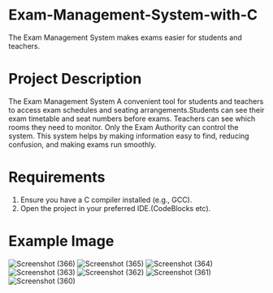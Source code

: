 # Exam-Management-System-with-C
The Exam Management System makes exams easier for students and teachers.
# Project Description
The Exam Management System A convenient tool for students and teachers to access exam schedules and seating arrangements.Students can see their exam timetable and seat numbers before exams. Teachers can see which rooms they need to monitor. Only the Exam Authority can control the system. This system helps by making information easy to find, reducing confusion, and making exams run smoothly.
# Requirements
1. Ensure you have a C compiler installed (e.g., GCC).
2. Open the project in your preferred IDE.(CodeBlocks etc).
# Example Image
![Screenshot (366)](https://github.com/user-attachments/assets/3804beeb-d85b-4fe6-8553-8a6841421d44)
![Screenshot (365)](https://github.com/user-attachments/assets/776bda3d-544b-46ff-b952-fbda9fc70c48)
![Screenshot (364)](https://github.com/user-attachments/assets/4916e839-caa6-4385-82da-09aeb790755a)
![Screenshot (363)](https://github.com/user-attachments/assets/a1666f53-9489-4146-b878-75bd796f6e8f)
![Screenshot (362)](https://github.com/user-attachments/assets/fbba876e-fd24-49a0-9180-64779039d782)
![Screenshot (361)](https://github.com/user-attachments/assets/8fc4eda1-bf72-488b-a893-85fd06bbb812)
![Screenshot (360)](https://github.com/user-attachments/assets/3f47da76-b197-47f3-b334-ba04d4e266a5)
